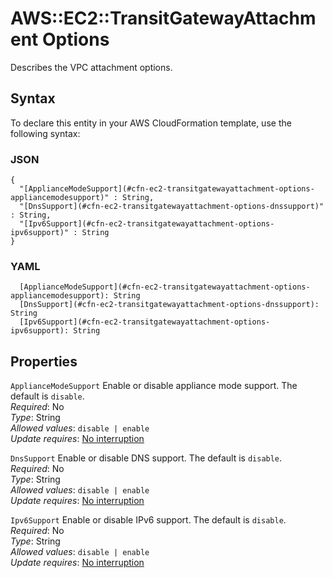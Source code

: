 # AWS::EC2::TransitGatewayAttachment Options<a name="aws-properties-ec2-transitgatewayattachment-options"></a>

Describes the VPC attachment options\.

## Syntax<a name="aws-properties-ec2-transitgatewayattachment-options-syntax"></a>

To declare this entity in your AWS CloudFormation template, use the following syntax:

### JSON<a name="aws-properties-ec2-transitgatewayattachment-options-syntax.json"></a>

```
{
  "[ApplianceModeSupport](#cfn-ec2-transitgatewayattachment-options-appliancemodesupport)" : String,
  "[DnsSupport](#cfn-ec2-transitgatewayattachment-options-dnssupport)" : String,
  "[Ipv6Support](#cfn-ec2-transitgatewayattachment-options-ipv6support)" : String
}
```

### YAML<a name="aws-properties-ec2-transitgatewayattachment-options-syntax.yaml"></a>

```
  [ApplianceModeSupport](#cfn-ec2-transitgatewayattachment-options-appliancemodesupport): String
  [DnsSupport](#cfn-ec2-transitgatewayattachment-options-dnssupport): String
  [Ipv6Support](#cfn-ec2-transitgatewayattachment-options-ipv6support): String
```

## Properties<a name="aws-properties-ec2-transitgatewayattachment-options-properties"></a>

`ApplianceModeSupport`  <a name="cfn-ec2-transitgatewayattachment-options-appliancemodesupport"></a>
Enable or disable appliance mode support\. The default is `disable`\.  
*Required*: No  
*Type*: String  
*Allowed values*: `disable | enable`  
*Update requires*: [No interruption](https://docs.aws.amazon.com/AWSCloudFormation/latest/UserGuide/using-cfn-updating-stacks-update-behaviors.html#update-no-interrupt)

`DnsSupport`  <a name="cfn-ec2-transitgatewayattachment-options-dnssupport"></a>
Enable or disable DNS support\. The default is `disable`\.  
*Required*: No  
*Type*: String  
*Allowed values*: `disable | enable`  
*Update requires*: [No interruption](https://docs.aws.amazon.com/AWSCloudFormation/latest/UserGuide/using-cfn-updating-stacks-update-behaviors.html#update-no-interrupt)

`Ipv6Support`  <a name="cfn-ec2-transitgatewayattachment-options-ipv6support"></a>
Enable or disable IPv6 support\. The default is `disable`\.  
*Required*: No  
*Type*: String  
*Allowed values*: `disable | enable`  
*Update requires*: [No interruption](https://docs.aws.amazon.com/AWSCloudFormation/latest/UserGuide/using-cfn-updating-stacks-update-behaviors.html#update-no-interrupt)